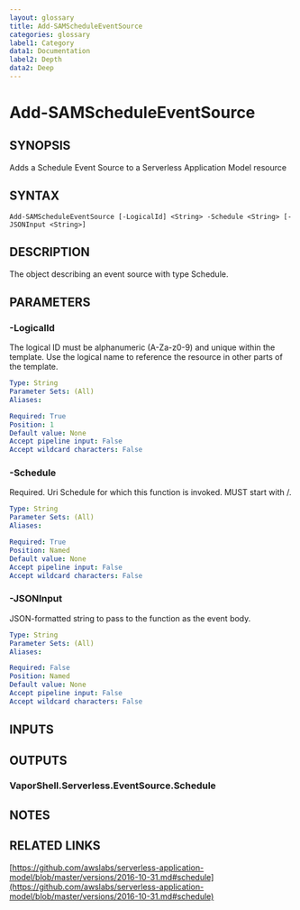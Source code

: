 ```yaml
---
layout: glossary
title: Add-SAMScheduleEventSource
categories: glossary
label1: Category
data1: Documentation
label2: Depth
data2: Deep
---
```


# Add-SAMScheduleEventSource

## SYNOPSIS
Adds a Schedule Event Source to a Serverless Application Model resource

## SYNTAX

```
Add-SAMScheduleEventSource [-LogicalId] <String> -Schedule <String> [-JSONInput <String>]
```

## DESCRIPTION
The object describing an event source with type Schedule.

## PARAMETERS

### -LogicalId
The logical ID must be alphanumeric (A-Za-z0-9) and unique within the template.
Use the logical name to reference the resource in other parts of the template.

```yaml
Type: String
Parameter Sets: (All)
Aliases: 

Required: True
Position: 1
Default value: None
Accept pipeline input: False
Accept wildcard characters: False
```

### -Schedule
Required.
Uri Schedule for which this function is invoked.
MUST start with /.

```yaml
Type: String
Parameter Sets: (All)
Aliases: 

Required: True
Position: Named
Default value: None
Accept pipeline input: False
Accept wildcard characters: False
```

### -JSONInput
JSON-formatted string to pass to the function as the event body.

```yaml
Type: String
Parameter Sets: (All)
Aliases: 

Required: False
Position: Named
Default value: None
Accept pipeline input: False
Accept wildcard characters: False
```

## INPUTS

## OUTPUTS

### VaporShell.Serverless.EventSource.Schedule

## NOTES

## RELATED LINKS

[https://github.com/awslabs/serverless-application-model/blob/master/versions/2016-10-31.md#schedule](https://github.com/awslabs/serverless-application-model/blob/master/versions/2016-10-31.md#schedule)

